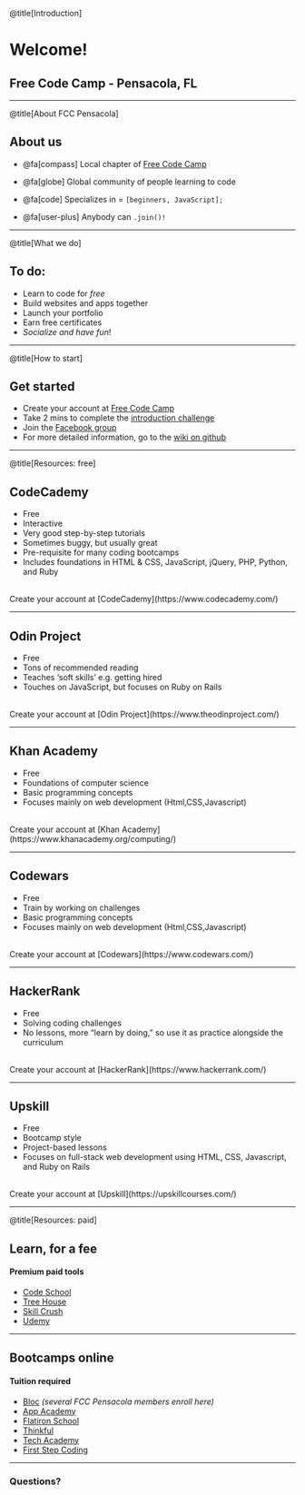 @title[Introduction]
# Welcome!

## Free Code Camp - Pensacola, FL

---

@title[About FCC Pensacola]
## About us

* @fa[compass] Local chapter of [Free Code Camp](https://about.freecodecamp.org/)

* @fa[globe] Global community of people learning to code

* @fa[code] Specializes in = ` [beginners, JavaScript]; `

* @fa[user-plus] Anybody can ` .join()! `


---
@title[What we do]
## To do: 

- Learn to code for *free*
- Build websites and apps together
- Launch your portfolio
- Earn free certificates
- *Socialize and have fun*!

---
@title[How to start]
## Get started 

- Create your account at [Free Code Camp](https://www.freecodecamp.org/signin)
- Take 2 mins to complete the [introduction challenge](https://www.freecodecamp.org/challenges/learn-how-freecodecamp-works)
- Join the [Facebook group](https://www.facebook.com/groups/free.code.camp.pensacola/)
- For more detailed information, go to the [wiki on github](https://github.com/freeCodeCamp/freeCodeCamp)

---
@title[Resources: free]
## CodeCademy 

- Free
- Interactive
- Very good step-by-step tutorials
- Sometimes buggy, but usually great
- Pre-requisite for many coding bootcamps
- Includes foundations in HTML & CSS, JavaScript, jQuery, PHP, Python, and Ruby

<br />
Create your account at [CodeCademy](https://www.codecademy.com/)

---
## Odin Project

- Free
- Tons of recommended reading
- Teaches ‘soft skills’ e.g. getting hired
- Touches on JavaScript, but focuses on Ruby on Rails

<br />
Create your account at [Odin Project](https://www.theodinproject.com/)

---
## Khan Academy

- Free
- Foundations of computer science
- Basic programming concepts
- Focuses mainly on web development (Html,CSS,Javascript)

<br />
Create your account at [Khan Academy](https://www.khanacademy.org/computing/)

---
## Codewars

- Free
- Train by working on challenges
- Basic programming concepts
- Focuses mainly on web development (Html,CSS,Javascript)

<br />
Create your account at [Codewars](https://www.codewars.com/)

---
## HackerRank

- Free
- Solving coding challenges
- No lessons, more “learn by doing,” so use it as practice alongside the curriculum

<br />
Create your account at [HackerRank](https://www.hackerrank.com/)

---
## Upskill

- Free
- Bootcamp style
- Project-based lessons
- Focuses on full-stack web development using HTML, CSS, Javascript, and Ruby on Rails

<br />
Create your account at [Upskill](https://upskillcourses.com/)

---
@title[Resources: paid]
## Learn, for a fee
#### Premium paid tools

- [Code School](https://www.codeschool.com/)
- [Tree House](https://teamtreehouse.com/home)
- [Skill Crush](https://skillcrush.com/)
- [Udemy](https://www.udemy.com/)

---
## Bootcamps online
#### Tuition required

- [Bloc](https://bloc.io) _(several FCC Pensacola members enroll here)_
- [App Academy](https://www.appacademy.io/)
- [Flatiron School](https://flatironschool.com/online-campus/)
- [Thinkful](https://www.thinkful.com/)
- [Tech Academy](https://www.learncodinganywhere.com/)
- [First Step Coding](https://www.firststepcoding.com)

---
### Questions?

